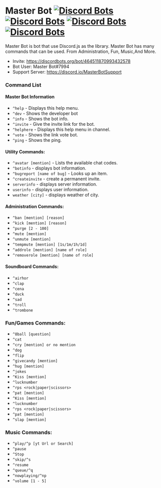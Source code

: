 # Master Bot [![Discord Bots](https://discordbots.org/api/widget/status/464511870993432578.svg)](https://discordbots.org/bot/464511870993432578) [![Discord Bots](https://discordbots.org/api/widget/servers/464511870993432578.svg)](https://discordbots.org/bot/464511870993432578) [![Discord Bots](https://discordbots.org/api/widget/upvotes/464511870993432578.svg)](https://discordbots.org/bot/464511870993432578) [![Discord Bots](https://discordbots.org/api/widget/owner/464511870993432578.svg)](https://discordbots.org/bot/464511870993432578)
Master Bot is bot that use Discord.js as the library. Master Bot has many commands that can be used. From Administration, Fun, Music,And More.
- Invite: https://discordbots.org/bot/464511870993432578
- Bot User: Master Bot#7994
- Support Server: https://discord.io/MasterBotSupport

### Command List
#### Master Bot Information
- `^help` - Displays this help menu.
- `^dev` - Shows the developer bot
- `^info` - Shows the bot info.
- `^invite` - Give the invite link for the bot.
- `^helphere` - Displays this help menu in channel.
- `^vote` - Shows the link vote bot.
- `^ping` - Shows the ping.

#### Utility Commands:
- `^avatar [mention]` - Lists the available chat codes.
- `^botinfo` - displays bot information.
- `^bugreport [name of bug]` - Looks up an item.
- `^createinvite` - create a permanent invite.
- `serverinfo` - displays server information.
- `userinfo` - displays user information.
- `weather [city]` - displays weather of city.

#### Administration Commands:
- `^ban [mention] [reason]`
- `^kick [mention] [reason]`
- `^purge [2 - 100]`
- `^mute [mention]`
- `^unmute [mention]`
- `^tempmute [mention] [1s/1m/1h/1d]`
- `^addrole [mention] [name of role]`
- `^removerole [mention] [name of role]`

#### Soundboard Commands:
- `^airhor`
- `^clap`
- `^cena`
- `^duck`
- `^sad`
- `^troll`
- `^trombone`

### Fun/Games Commands:
- `^8ball [question]`
- `^cat`
- `^cry [mention] or no mention`
- `^dog`
- `^flip`
- `^givecandy [mention]`
- `^hug [mention]`
- `^jokes`
- `^Kiss [mention]`
- `^lucknumber`
- `^rps <rock|paper|scissors>`
- `^pat [mention]`
- `^Kiss [mention]`
- `^lucknumber`
- `^rps <rock|paper|scissors>`
- `^pat [mention]`
- `^slap [mention]`

### Music Commands:
- `^play/^p [yt Url or Search]`
- `^pause`
- `^Stop`
- `^skip/^s`
- `^resume`
- `^queue/^q`
- `^nowplaying/^np`
- `^volume [1 - 5]`
